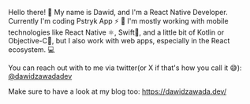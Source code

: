 Hello there! 👋 My name is Dawid, and I'm a React Native Developer. Currently I'm coding Pstryk App ⚡️ 🚀 I'm mostly working with mobile technologies like React Native ⚛️, Swift🦆, and a little bit of Kotlin or Objective-C📱, but I also work with web apps, especially in the React ecosystem. 💻

You can reach out with to me via twitter(or X if that's how you call it 😅): [@dawidzawadadev](https://twitter.com/dawidzawadadev)

Make sure to have a look at my blog too: https://dawidzawada.dev/
 
